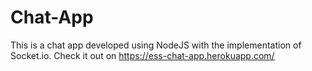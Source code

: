 # Chat-App

This is a chat app developed using NodeJS with the implementation of Socket.io.
Check it out on https://ess-chat-app.herokuapp.com/
